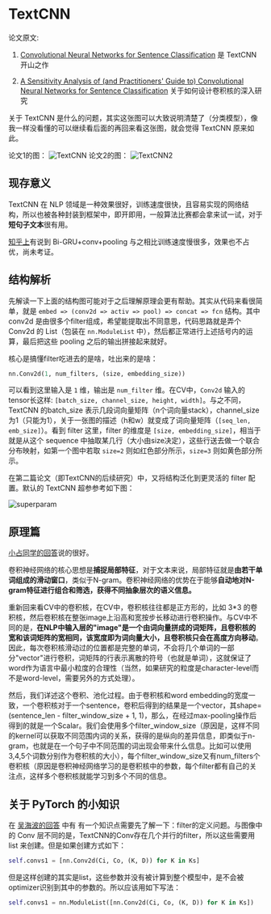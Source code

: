 # TextCNN

论文原文: 

1. [Convolutional Neural Networks for Sentence Classification](https://arxiv.org/abs/1408.5882) 是 TextCNN 开山之作

2. [A Sensitivity Analysis of (and Practitioners' Guide to) Convolutional Neural Networks for Sentence Classification](https://arxiv.org/abs/1510.03820.pdf) 关于如何设计卷积核的深入研究

关于 TextCNN 是什么的问题，其实这张图可以大致说明清楚了（分类模型），像我一样没看懂的可以继续看后面的再回来看这张图，就会觉得 TextCNN 原来如此。

论文1的图：
![TextCNN](https://pic4.zhimg.com/80/v2-6693163cc6f1442e41d82df495868792_720w.jpg?source=1940ef5c)
论文2的图：
![TextCNN2](https://pic3.zhimg.com/v2-2ea1f0b8b166f31273b26bca3ba8e8b2_b.jpg)

## 现存意义

TextCNN 在 NLP 领域是一种效果很好，训练速度很快，且容易实现的网络结构，所以也被各种封装到框架中，即开即用，一般算法比赛都会拿来试一试，对于**短句子文本**很有用。

[知乎上](https://zhuanlan.zhihu.com/p/102366062)有说到 Bi-GRU+conv+pooling 与之相比训练速度慢很多，效果也不占优，尚未考证。

## 结构解析

先解读一下上面的结构图可能对于之后理解原理会更有帮助。其实从代码来看很简单，就是 `embed => (conv2d => activ => pool) => concat => fcn` 结构。其中 conv2d 是由很多个filter组成，希望能提取出不同意思，代码思路就是弄个 Conv2d 的 List（包装在 `nn.ModuleList` 中），然后都正常进行上述括号内的运算，最后把这些 pooling 之后的输出拼接起来就好。

核心是搞懂filter吃进去的是啥，吐出来的是啥：

```python
nn.Conv2d(1, num_filters, (size, embedding_size))
```

可以看到这里输入是 `1` 维，输出是 `num_filter` 维。在CV中，`Conv2d` 输入的tensor长这样: `[batch_size, channel_size, height, width]`。与之不同，TextCNN 的batch_size 表示几段词向量矩阵（n个词向量stack），channel_size 为1（只能为1），关于一张图的描述（h和w）就变成了词向量矩阵（`[seq_len, emb_size]`）。看到 filter 这里，filter 的维度是 `[size, embedding_size]`，相当于就是从这个 sequence 中抽取某几行（大小由size决定），这些行送去做一个联合分布映射，如第一个图中若取 `size=2` 则如红色部分所示，`size=3` 则如黄色部分所示。

在第二篇论文（即TextCNN的后续研究）中，又将结构泛化到更灵活的 filter 配置。默认的 TextCNN 超参参考如下图：

![superparam](https://pic1.zhimg.com/v2-a0de86fee7c073e95ee325fea3ba21f8_b.jpg)

## 原理篇

[小占同学的回答](https://www.zhihu.com/search?type=content&q=TextCNN)说的很好。

卷积神经网络的核心思想是**捕捉局部特征**，对于文本来说，局部特征就是**由若干单词组成的滑动窗口**，类似于N-gram。卷积神经网络的优势在于能够**自动地对N-gram特征进行组合和筛选，获得不同抽象层次的语义信息。**

重新回来看CV中的卷积核，在CV中，卷积核往往都是正方形的，比如 3*3 的卷积核，然后卷积核在整张image上沿高和宽按步长移动进行卷积操作。与CV中不同的是，**在NLP中输入层的"image"是一个由词向量拼成的词矩阵，且卷积核的宽和该词矩阵的宽相同，该宽度即为词向量大小，且卷积核只会在高度方向移动**。因此，每次卷积核滑动过的位置都是完整的单词，不会将几个单词的一部分"vector"进行卷积，词矩阵的行表示离散的符号（也就是单词），这就保证了word作为语言中最小粒度的合理性（当然，如果研究的粒度是character-level而不是word-level，需要另外的方式处理）。

然后，我们详述这个卷积、池化过程。由于卷积核和word embedding的宽度一致，一个卷积核对于一个sentence，卷积后得到的结果是一个vector，其shape=(sentence_len - filter_window_size + 1, 1)，那么，在经过max-pooling操作后得到的就是一个Scalar。我们会使用多个filter_window_size（原因是，这样不同的kernel可以获取不同范围内词的关系，获得的是纵向的差异信息，即类似于n-gram，也就是在一个句子中不同范围的词出现会带来什么信息。比如可以使用3,4,5个词数分别作为卷积核的大小），每个filter_window_size又有num_filters个卷积核（原因是卷积神经网络学习的是卷积核中的参数，每个filter都有自己的关注点，这样多个卷积核就能学习到多个不同的信息。

## 关于 PyTorch 的小知识

在 [吴海波的回答](https://www.zhihu.com/question/67209417/answer/536180457) 中有
有一个知识点需要先了解一下：filter的定义问题。与图像中的 Conv 层不同的是，TextCNN的Conv存在几个并行的filter，所以这些需要用 list 来创建。但是如果创建方式如下：

```python
self.convs1 = [nn.Conv2d(Ci, Co, (K, D)) for K in Ks]
```

但是这样创建的其实是list，这些参数并没有被计算到整个模型中，是不会被optimizer识别到其中的参数的。所以应该用如下写法：

```python
self.convs1 = nn.ModuleList([nn.Conv2d(Ci, Co, (K, D)) for K in Ks])
```
